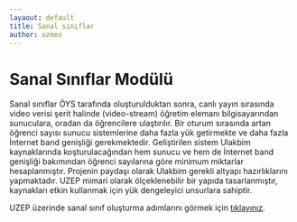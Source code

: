 ```yaml
---
layaout: default
title: Sanal sınıflar
author: ozmen
---
```

# Sanal Sınıflar Modülü
Sanal sınıflar ÖYS tarafında oluşturulduktan sonra, canlı yayın sırasında video verisi şerit halinde (video-stream) öğretim elemanı bilgisayarından sunuculara, oradan da öğrencilere ulaştırılır. Bir oturum sırasında artan öğrenci sayısı sunucu sistemlerine daha fazla yük getirmekte ve daha fazla İnternet band genişliği gerekmektedir. Geliştirilen sistem Ulakbim kaynaklarında koşturulacağından hem sunucu ve hem de İnternet band genişliği bakımından öğrenci sayılarına göre minimum miktarlar hesaplanmıştır. Projenin paydaşı olarak Ulakbim gerekli altyapı hazırlıklarını yapmaktadır. UZEP mimari olarak ölçeklenebilir bir yapıda tasarlanmıştır, kaynakları etkin kullanmak için yük dengeleyici unsurlara sahiptir. 

UZEP üzerinde sanal sınıf oluşturma adımlarını görmek için [tıklayınız](/sanalSinif.html).  
